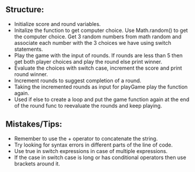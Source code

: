 ## Structure:
- Initialize score and round variables.
- Initalize the function to get computer choice. Use Math.random() to get the computer choice. Get 3 random numbers from math random and associate each number with the 3 choices we have using switch statements.
- Play the game with the input of rounds. If rounds are less than 5 then get both player choices and play the round else print winner.
- Evaluate the choices with switch case, increment the score and print round winner.
- Increment rounds to suggest completion of a round.
- Taking the incremented rounds as input for playGame play the function again.
- Used if else to create a loop and put the game function again at the end of the round func to reevaluate the rounds and keep playing.

## Mistakes/Tips:
- Remember to use the + operator to concatenate the string.
- Try looking for syntax errors in different parts of the line of code.
- Use true in switch expressions in case of multiple expressions.
- If the case in switch case is long or has conditional operators then use brackets around it.

